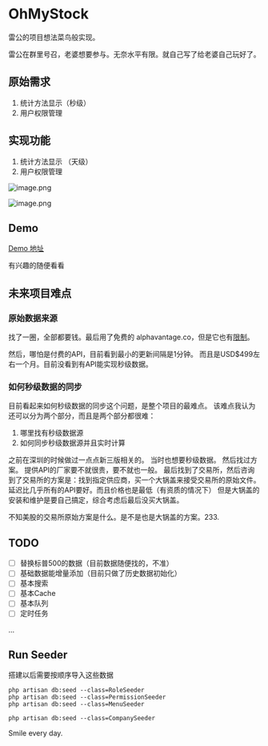 # OhMyStock

雷公的项目想法菜鸟般实现。

雷公在群里号召，老婆想要参与。无奈水平有限。就自己写了给老婆自己玩好了。

## 原始需求

1. 统计方法显示（秒级）
2. 用户权限管理

## 实现功能

1. 统计方法显示 （天级）
2. 用户权限管理


![image.png](https://i.loli.net/2020/10/25/SBYxgePKRQcAH5j.png)

![image.png](https://i.loli.net/2020/10/25/oJIrW1TBwzgAsDd.png)

## Demo

[Demo 地址](https://stock.ohmyapps.com/admin)

有兴趣的随便看看


## 未来项目难点

### 原始数据来源
找了一圈，全部都要钱。最后用了免费的 alphavantage.co，但是它也有[限制](https://www.alphavantage.co/premium/)。

然后，哪怕是付费的API，目前看到最小的更新间隔是1分钟。 而且是USD$499左右一个月。目前没看到有API能实现秒级数据。

### 如何秒级数据的同步
目前看起来如何秒级数据的同步这个问题，是整个项目的最难点。
该难点我认为还可以分为两个部分，而且是两个部分都很难：
1. 哪里找有秒级数据源
2. 如何同步秒级数据源并且实时计算

之前在深圳的时候做过一点点新三版相关的。 当时也想要秒级数据。 然后找过方案。 提供API的厂家要不就很贵，要不就也一般。 最后找到了交易所，然后咨询到了交易所的方案是：找到指定供应商，买一个大锅盖来接受交易所的原始文件。延迟比几乎所有的API要好。而且价格也是最低（有资质的情况下） 但是大锅盖的安装和维护是要自己搞定，综合考虑后最后没买大锅盖。

不知美股的交易所原始方案是什么。是不是也是大锅盖的方案。233.

## TODO

- [ ] 替换标普500的数据（目前数据随便找的，不准）
- [ ] 基础数据能增量添加（目前只做了历史数据初始化）
- [ ] 基本搜索
- [ ] 基本Cache
- [ ] 基本队列
- [ ] 定时任务

...


## Run Seeder

搭建以后需要按顺序导入这些数据

``` shell
php artisan db:seed --class=RoleSeeder
php artisan db:seed --class=PermissionSeeder
php artisan db:seed --class=MenuSeeder

php artisan db:seed --class=CompanySeeder
```

Smile every day.
